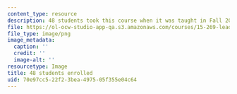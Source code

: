 ```yaml
---
content_type: resource
description: 48 students took this course when it was taught in Fall 2015.
file: https://ol-ocw-studio-app-qa.s3.amazonaws.com/courses/15-269-leadership-stories-literature-ethics-and-authority-fall-2015/70e97cc522f23bea497505f355e04c64_48.png
file_type: image/png
image_metadata:
  caption: ''
  credit: ''
  image-alt: ''
resourcetype: Image
title: 48 students enrolled
uid: 70e97cc5-22f2-3bea-4975-05f355e04c64
---
```

